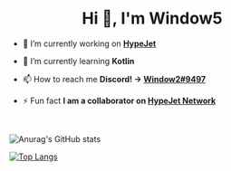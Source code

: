 <h1 align="center">Hi 👋, I'm Window5</h1>

- 🔭 I’m currently working on **[HypeJet](https://github.com/HypeJet)**

- 🌱 I’m currently learning **Kotlin**

- 📫 How to reach me **Discord! -> [Window2#9497](https://discord.com/users/953369091975024735)**

- ⚡ Fun fact **I am a collaborator on [HypeJet Network](https://github.com/HypeJet)**

</p>

<br>

![Anurag's GitHub stats](https://github-readme-stats.vercel.app/api?username=Window5000&count_private=true&include_all_commits=true)

[![Top Langs](https://github-readme-stats.vercel.app/api/top-langs/?username=Window5000&layout=compact&langs_count=8)](https://github.com/anuraghazra/github-readme-stats)
